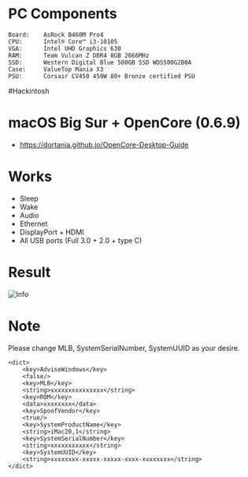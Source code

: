 # PC Components

```
Board:    AsRock B460M Pro4
CPU:      Intel® Core™ i3-10105
VGA:      Intel UHD Graphics 630
RAM:      Team Vulcan Z DDR4 8GB 2666MHz
SSD:      Western Digital Blue 500GB SSD WDS500G2B0A
Case:     ValueTop Mania X3
PSU:      Corsair CV450 450W 80+ Bronze certified PSU
```

#Hackintosh

# macOS Big Sur + OpenCore (0.6.9)

- https://dortania.github.io/OpenCore-Desktop-Guide

# Works

- Sleep
- Wake
- Audio
- Ethernet
- DisplayPort + HDMI
- All USB ports (Full 3.0 + 2.0 + type C)

# Result

![Info](/images/info.png)

# Note

Please change MLB, SystemSerialNumber, SystemUUID as your desire.

```
<dict>
    <key>AdviseWindows</key>
    <false/>
    <key>MLB</key>
    <string>xxxxxxxxxxxxxxx</string>
    <key>ROM</key>
    <data>xxxxxxxx</data>
    <key>SpoofVendor</key>
    <true/>
    <key>SystemProductName</key>
    <string>iMac20,1</string>
    <key>SystemSerialNumber</key>
    <string>xxxxxxxxxxx</string>
    <key>SystemUUID</key>
    <string>xxxxxxxx-xxxxx-xxxxx-xxxx-xxxxxxxx</string>
</dict>
```

